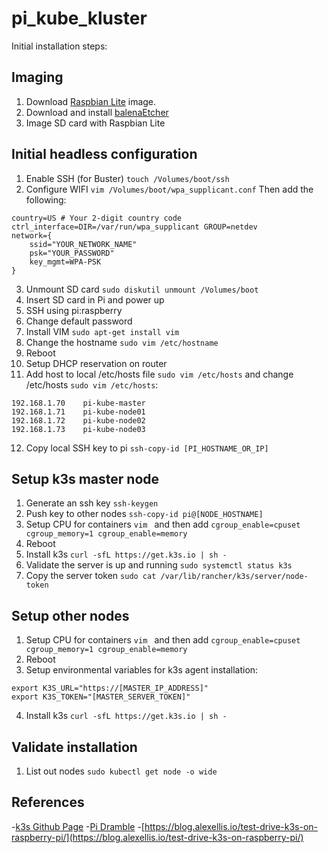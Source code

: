 # pi_kube_kluster
Initial installation steps:

## Imaging
1. Download [Raspbian Lite](https://www.raspberrypi.org/downloads/raspbian/) image.
2. Download and install [balenaEtcher](https://www.balena.io/etcher/)
3. Image SD card with Raspbian Lite

## Initial headless configuration
1. Enable SSH (for Buster) `touch /Volumes/boot/ssh`
2. Configure WIFI `vim /Volumes/boot/wpa_supplicant.conf`
Then add the following:
```
country=US # Your 2-digit country code
ctrl_interface=DIR=/var/run/wpa_supplicant GROUP=netdev
network={
    ssid="YOUR_NETWORK_NAME"
    psk="YOUR_PASSWORD"
    key_mgmt=WPA-PSK
}
```
3. Unmount SD card `sudo diskutil unmount /Volumes/boot`
4. Insert SD card in Pi and power up
5. SSH using pi:raspberry
6. Change default password
7. Install VIM `sudo apt-get install vim`
8. Change the hostname `sudo vim /etc/hostname`
9. Reboot
10. Setup DHCP reservation on router
11. Add host to local /etc/hosts file `sudo vim /etc/hosts` and change /etc/hosts `sudo vim /etc/hosts`:
```
192.168.1.70    pi-kube-master
192.168.1.71    pi-kube-node01
192.168.1.72    pi-kube-node02
192.168.1.73    pi-kube-node03
```
12. Copy local SSH key to pi `ssh-copy-id [PI_HOSTNAME_OR_IP]`

## Setup k3s master node
1. Generate an ssh key `ssh-keygen`
2. Push key to other nodes `ssh-copy-id pi@[NODE_HOSTNAME]`
3. Setup CPU for containers `vim ` and then add `cgroup_enable=cpuset cgroup_memory=1 cgroup_enable=memory`
4. Reboot
5. Install k3s `curl -sfL https://get.k3s.io | sh -`
6. Validate the server is up and running `sudo systemctl status k3s`
7. Copy the server token `sudo cat /var/lib/rancher/k3s/server/node-token`

## Setup other nodes
1. Setup CPU for containers `vim ` and then add `cgroup_enable=cpuset cgroup_memory=1 cgroup_enable=memory`
2. Reboot
3. Setup environmental variables for k3s agent installation:
```
export K3S_URL="https://[MASTER_IP_ADDRESS]"
export K3S_TOKEN="[MASTER_SERVER_TOKEN]"
```
4. Install k3s `curl -sfL https://get.k3s.io | sh -`

## Validate installation
1. List out nodes `sudo kubectl get node -o wide`

## References
-[k3s Github Page](https://github.com/rancher/k3s)
-[Pi Dramble](https://github.com/geerlingguy/raspberry-pi-dramble)
-[https://blog.alexellis.io/test-drive-k3s-on-raspberry-pi/](https://blog.alexellis.io/test-drive-k3s-on-raspberry-pi/)
